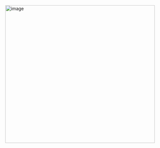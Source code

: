<img width="472" height="435" alt="image" src="https://github.com/user-attachments/assets/8cf3ed4d-77d8-4177-a947-1d1a45b3b1ab" />
